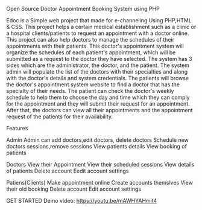 Open Source Doctor Appointment Booking System using PHP

Edoc is a Simple web project that made for e-channeling Using PHP,HTML & CSS. This project helps a certain medical establishment such as a clinic or a hospital clients/patients to request an appointment with a doctor online. This project can also help doctors to manage the schedules of their appointments with their patients. This doctor's appointment system will organize the schedules of each patient's appointment, which will be submitted as a request to the doctor they have selected. The system has 3 sides which are the administrator, the doctor, and the patient. The system admin will populate the list of the doctors with their specialties and along with the doctor's details and system credentials. The patients will browse the doctor's appointment system website to find a doctor that has the specialty of their needs. The patient can check the doctor's weekly schedule to help them to choose the day and time which they can comply for the appointment and they will submit their request for an appointment. After that, the doctors can view all their appointments and the appointment request of the patients for their availability.

Features

Admin
Admin can add doctors,edit doctors, delete doctors
Schedule new doctors sessions,remove sessions
View patients details
View booking of patients


Doctors
View their Appointment
View their scheduled sessions
View details of patients
Delete account
Eedit account settings


Patiens(Clients)
Make appointment online
Create accounts themslves
View their old booking
Delete account
Edit account settings


GET STARTED
Demo video: https://youtu.be/mAWHYAHmit4
